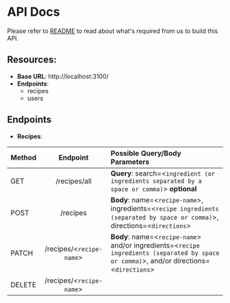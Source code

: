 # API Docs

Please refer to [README](https://github.com/AminesCodes/Pursuit-Core-Web-Nested-Routing-App-Structure-Lab/blob/master/README.md) to read about what's required from us to build this API.


## Resources:
* **Base URL**: http://localhost:3100/
* **Endpoints**:
    * recipes
    * users


## Endpoints
* **Recipes**:

|Method	 |Endpoint                |Possible Query/Body Parameters |
|:-------|:----------------------:|:-------------------------|
|GET	 |/recipes/all            |**Query**: search=<`ingredient (or ingredients separated by a space or comma)`> **optional**|
|POST	 |/recipes                |**Body**: name=<`recipe-name`>, ingredients=<`recipe ingredients (separated by space or comma)`>, directions=<`directions`>|
|PATCH	 |/recipes/<`recipe-name`>|**Body**: name=<`recipe-name`> and/or ingredients=<`recipe ingredients (separated by space or comma)`>, and/or directions=<`directions`>|
|DELETE	 |/recipes/<`recipe-name`>|                          |


